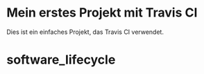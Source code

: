 # Mein erstes Projekt mit Travis CI

Dies ist ein einfaches Projekt, das Travis CI verwendet.
# software_lifecycle